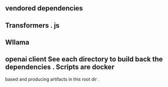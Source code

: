#
vendored
dependencies
-
Transformers
.
js
-
Wllama
-
openai
client
See
each
directory
to
build
back
the
dependencies
.
Scripts
are
docker
-
based
and
producing
artifacts
in
this
root
dir
.
